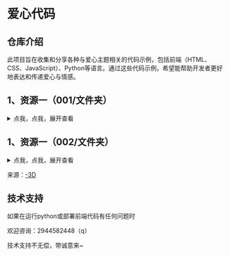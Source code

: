 # 爱心代码

## 仓库介绍

此项目旨在收集和分享各种与爱心主题相关的代码示例，包括前端（HTML、CSS、JavaScript）、Python等语言。通过这些代码示例，希望能帮助开发者更好地表达和传递爱心与情感。

## 1、资源一（001/文件夹）
<details>
<summary>点我，点我，展开查看</summary>

| 代码路径                                                                                                   | 代码类型   | 预览图                              | 演示                                                                     |
|--------------------------------------------------------------------------------------------------------|--------|----------------------------------|------------------------------------------------------------------------|
| [001/html_love/01](https://github.com/Whale-Yu/loveCode/tree/master/001/html_love/01)                  | HTML   | <img src="001/html_love/01/效果图.jpg" width="200"/> | [demo](https://whale-yu.github.io/loveCode/001/html_love/01/index.html) |
| [001/html_love/02](https://github.com/Whale-Yu/loveCode/tree/master/001/html_love/02)                  | HTML | <img src="001/html_love/02/效果图.jpg" width="200"/> | [demo](https://whale-yu.github.io/loveCode/001/html_love/02/index.htm) |
| [001/html_love/03](https://github.com/Whale-Yu/loveCode/tree/master/001/html_love/03)                  | HTML   | <img src="001/html_love/03/效果图.jpg" width="200"/> | [demo](https://whale-yu.github.io/loveCode/001/html_love/03/index.html) |
| [001/html_love/04](https://github.com/Whale-Yu/loveCode/tree/master/001/html_love/04)                  | HTML   | <img src="001/html_love/04/效果图.jpg" width="200"/> | [demo](https://whale-yu.github.io/loveCode/001/html_love/04/index.html) |
| [001/html_love/05](https://github.com/Whale-Yu/loveCode/tree/master/001/html_love/05)                  | HTML   | <img src="001/html_love/05/效果图.jpg" width="200"/> | /                                                                      |
| [001/html_love/06](https://github.com/Whale-Yu/loveCode/tree/master/001/html_love/06)                  | HTML   | <img src="001/html_love/06/效果图.jpg" width="200"/> | [demo](https://whale-yu.github.io/loveCode/001/html_love/06/index.htm) |
| [001/html_love/07](https://github.com/Whale-Yu/loveCode/tree/master/001/html_love/07)                  | HTML   | <img src="001/html_love/07/效果图.jpg" width="200"/> | [demo](https://whale-yu.github.io/loveCode/001/html_love/07/index.html) |
| [001/html_love/08](https://github.com/Whale-Yu/loveCode/tree/master/001/html_love/08)                  | HTML   | <img src="001/html_love/08/效果图.jpg" width="200"/> | [demo](https://whale-yu.github.io/loveCode/001/html_love/08/index.html) |
| [001/html_love/09](https://github.com/Whale-Yu/loveCode/tree/master/001/html_love/09)                  | HTML   | <img src="001/html_love/09/效果图.jpg" width="200"/> | /                                                                      |
| [001/html_love/10](https://github.com/Whale-Yu/loveCode/tree/master/001/html_love/10)                  | HTML   | <img src="001/html_love/10/效果图.jpg" width="200"/> | [demo](https://whale-yu.github.io/loveCode/001/html_love/10/index.html) |
| [001/py_love/跳动的爱心1.py](https://github.com/Whale-Yu/loveCode/tree/master/001/py_love/跳动的爱心1.py)        | Python | <img src="001/py_love/love.png" width="200"/>     | 下载代码本地运行即可                                                             |
| [001/py_love/跳动的爱心-文字版.py](https://github.com/Whale-Yu/loveCode/tree/master/001/py_love/跳动的爱心2-文字版.py) | Python | <img src="001/py_love/love2.png" width="200"/>    | 下载代码本地运行即可                                                             |
| [001/py_love/一箭穿心.py](https://github.com/Whale-Yu/loveCode/tree/master/001/py_love/一箭穿心.py)               | Python | <img src="001/py_love/一箭穿心.png" width="200"/>     | 下载代码本地运行即可                                                             |
| [001/py_love/向日葵.py](https://github.com/Whale-Yu/loveCode/tree/master/001/py_love/向日葵.py)                | Python | <img src="001/py_love/向日葵.png" width="200"/>      | 下载代码本地运行即可                                                             |
| [001/py_love/太阳花.py](https://github.com/Whale-Yu/loveCode/tree/master/001/py_love/太阳花.py)                | Python | <img src="001/py_love/太阳花.png" width="200"/>      | 下载代码本地运行即可                                                             |
| [001/py_love/射心.py](https://github.com/Whale-Yu/loveCode/tree/master/001/py_love/射心.py)                 | Python | <img src="001/py_love/射心.png" width="200"/>       | 下载代码本地运行即可                                                             |
| [001/py_love/情人节表白.py](https://github.com/Whale-Yu/loveCode/tree/master/001/py_love/情人节表白.py)              | Python | <img src="001/py_love/情人节表白.png" width="200"/>    | 下载代码本地运行即可     |
| [001/py_love/情人节表白2.py](https://github.com/Whale-Yu/loveCode/tree/master/001/py_love/情人节表白2.py)             | Python | <img src="001/py_love/情人节表白2.png" width="200"/>   | 下载代码本地运行即可                                                              |
| [001/py_love/送一朵玫瑰花.py](https://github.com/Whale-Yu/loveCode/tree/master/001/py_love/送一朵玫瑰花.py)             | Python | <img src="001/py_love/送一朵玫瑰花.png" width="200"/>   | 下载代码本地运行即可                                                              |

</details>

## 1、资源一（002/文件夹）
<details>
<summary>点我，点我，展开查看</summary>

| 代码路径                                                        | 代码类型   | 预览图                                  | 演示                                                                     |
|-------------------------------------------------------------|--------|--------------------------------------|------------------------------------------------------------------------|
| [002](https://github.com/Whale-Yu/loveCode/tree/master/002) | HTML   | <img src="002/效果图.png" width="200"/> | [demo](https://whale-yu.github.io/loveCode/002/index.html) |

</details>

来源：[-3D](https://github.com/Kaiser-DMr/-3D?tab=readme-ov-file)


## 技术支持

如果在运行python或部署前端代码有任何问题时

欢迎咨询：2944582448（q）

技术支持不无偿，带诚意来~